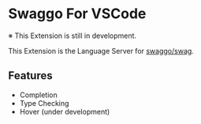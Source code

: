 # Swaggo For VSCode

※ This Extension is still in development.

This Extension is the Language Server for [swaggo/swag](https://github.com/swaggo/swag).

## Features

- Completion
- Type Checking
- Hover (under development)
